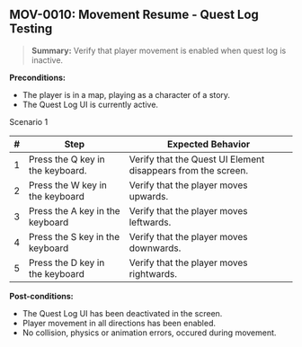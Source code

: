 ## **MOV-0010:** Movement Resume - Quest Log Testing  

> **Summary:** Verify that player movement is enabled when quest log is inactive.  <br>

**Preconditions:** 

- The player is in a map, playing as a character of a story.
- The Quest Log UI is currently active.

Scenario 1 

 | \# | Step | Expected Behavior | 
 |----|------|-------------------| 
 |  1 |   Press the Q key in the keyboard.   | Verify that the Quest UI Element disappears from the screen.  | 
 |  2 |   Press the W key in the keyboard   | Verify that the player moves upwards.   | 
 |  3 |   Press the A key in the keyboard   | Verify that the player moves leftwards.   |  
 |  4 |   Press the S key in the keyboard   | Verify that the player moves downwards.  |
 |  5 |   Press the D key in the keyboard   | Verify that the player moves rightwards.  |

**Post-conditions:**  

 - The Quest Log UI has been deactivated in the screen.
 - Player movement in all directions has been enabled. 
 - No collision, physics or animation errors, occured during movement.

